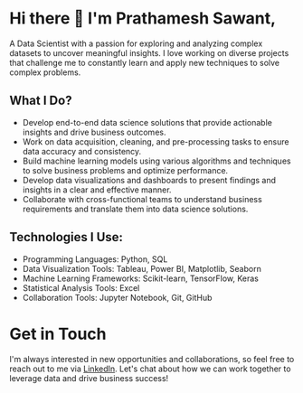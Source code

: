 # Hi there 👋 I'm Prathamesh Sawant, 
A Data Scientist with a passion for exploring and analyzing complex datasets to uncover meaningful insights. 
I love working on diverse projects that challenge me to constantly learn and apply new techniques to solve complex problems.


## What I Do?
* Develop end-to-end data science solutions that provide actionable insights and drive business outcomes.
* Work on data acquisition, cleaning, and pre-processing tasks to ensure data accuracy and consistency.
* Build machine learning models using various algorithms and techniques to solve business problems and optimize performance.
* Develop data visualizations and dashboards to present findings and insights in a clear and effective manner.
* Collaborate with cross-functional teams to understand business requirements and translate them into data science solutions.


## Technologies I Use:
* Programming Languages: Python, SQL
* Data Visualization Tools: Tableau, Power BI, Matplotlib, Seaborn
* Machine Learning Frameworks: Scikit-learn, TensorFlow, Keras
* Statistical Analysis Tools: Excel
* Collaboration Tools: Jupyter Notebook, Git, GitHub


# Get in Touch
I'm always interested in new opportunities and collaborations, so feel free to reach out to me via [LinkedIn](https://www.linkedin.com/in/prathamesh-p-sawant/). 
Let's chat about how we can work together to leverage data and drive business success!
